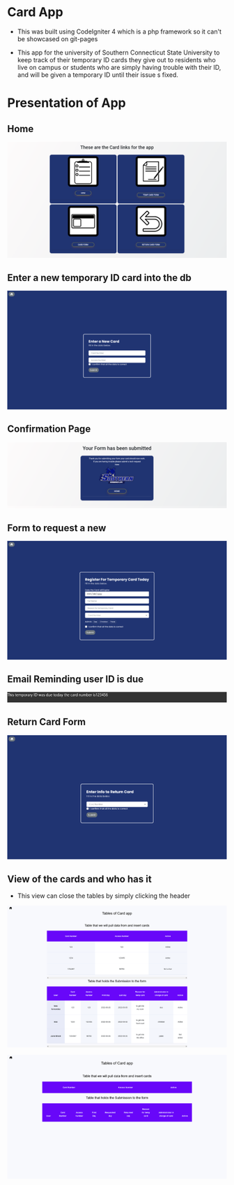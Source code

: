 # Card App
- This was built using CodeIgniter 4 which is a php framework so it can't be showcased on git-pages

- This app for the university of Southern Connecticut State University to keep track of their temporary ID cards they give out to residents who live on campus or students who are simply having trouble with their ID, and will be given a temporary ID until their issue s fixed.

# Presentation of App

## Home
![Home](Presentation/Home.png)

## Enter a new temporary ID card into the db
![Card Form](Presentation/Card%20Form.png)

## Confirmation Page
![Confirmation Page](Presentation/Confirmation.png)


## Form to request a new
![Temp Card Form](Presentation/Temporary%20Card%20Form.png)

## Email Reminding user ID is due
![Email](Presentation/email.png)

## Return Card Form
![Return card form](Presentation/return%20form.png)

## View of the cards and who has it
- This view can close the tables by simply clicking the header

![View Cards](Presentation/View%20Cards.png)

![Tables hidden](Presentation/View%20Cards%20Hidden.png)